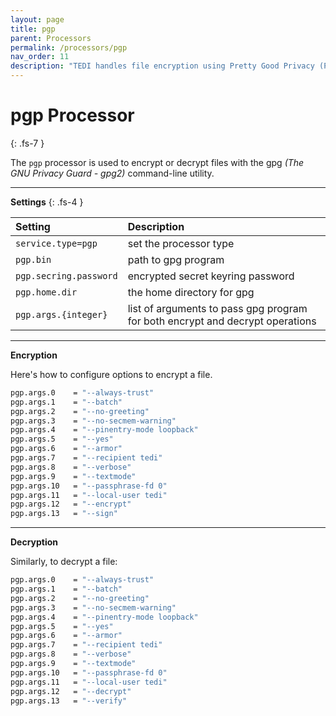 ```yaml
---
layout: page
title: pgp
parent: Processors
permalink: /processors/pgp
nav_order: 11
description: "TEDI handles file encryption using Pretty Good Privacy (PGP) to ensure secure data protection and privacy in processing while integrating between services"
---
```


# pgp Processor
{: .fs-7 }

The `pgp` processor is used to encrypt or decrypt files with the gpg *(The GNU Privacy Guard - gpg2)* command-line utility.


---

**Settings**
{: .fs-4 }


| **Setting**                   | **Description**           |
|:------------------------------|:--------------------------|
| `service.type=pgp`            | set the processor type |
| `pgp.bin`                     | path to gpg program |
| `pgp.secring.password`        | encrypted secret keyring password|
| `pgp.home.dir`                | the home directory for gpg |
| `pgp.args.{integer}`          | list of arguments to pass gpg program for both encrypt and decrypt operations|

---

**Encryption**

Here's how to configure options to encrypt a file.

```sh
pgp.args.0    = "--always-trust"
pgp.args.1    = "--batch"
pgp.args.2    = "--no-greeting"
pgp.args.3    = "--no-secmem-warning"
pgp.args.4    = "--pinentry-mode loopback"
pgp.args.5    = "--yes"
pgp.args.6    = "--armor"
pgp.args.7    = "--recipient tedi"
pgp.args.8    = "--verbose"
pgp.args.9    = "--textmode"
pgp.args.10   = "--passphrase-fd 0"
pgp.args.11   = "--local-user tedi"
pgp.args.12   = "--encrypt"
pgp.args.13   = "--sign"
```

---

**Decryption**

Similarly, to decrypt a file:

```sh
pgp.args.0    = "--always-trust"
pgp.args.1    = "--batch"
pgp.args.2    = "--no-greeting"
pgp.args.3    = "--no-secmem-warning"
pgp.args.4    = "--pinentry-mode loopback"
pgp.args.5    = "--yes"
pgp.args.6    = "--armor"
pgp.args.7    = "--recipient tedi"
pgp.args.8    = "--verbose"
pgp.args.9    = "--textmode"
pgp.args.10   = "--passphrase-fd 0"
pgp.args.11   = "--local-user tedi"
pgp.args.12   = "--decrypt"
pgp.args.13   = "--verify"
```